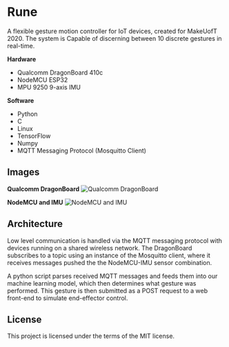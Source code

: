 # Rune
A flexible gesture motion controller for IoT devices, created for MakeUofT 2020. The system is Capable of discerning between 10 discrete gestures in real-time.


**Hardware** 
* Qualcomm DragonBoard 410c
* NodeMCU ESP32
* MPU 9250 9-axis IMU


**Software**
* Python
* C
* Linux
* TensorFlow
* Numpy
* MQTT Messaging Protocol (Mosquitto Client)


## Images

**Qualcomm DragonBoard**
![Qualcomm DragonBoard](https://github.com/a-gratton/Rune/blob/master/images/DragonBoard.jpeg)

**NodeMCU and IMU**
![NodeMCU and IMU](https://github.com/a-gratton/Rune/blob/master/images/NodeMCU.jpeg)



## Architecture
Low level communication is handled via the MQTT messaging protocol with devices running on a shared wireless network. The DragonBoard subscribes to a topic using an instance of the Mosquitto client, where it receives messages pushed the the NodeMCU-IMU sensor combination.


A python script parses received MQTT messages and feeds them into our machine learning model, which then determines what gesture was performed. This gesture is then submitted as a POST request to a web front-end to simulate end-effector control.


## License
This project is licensed under the terms of the MIT license.

